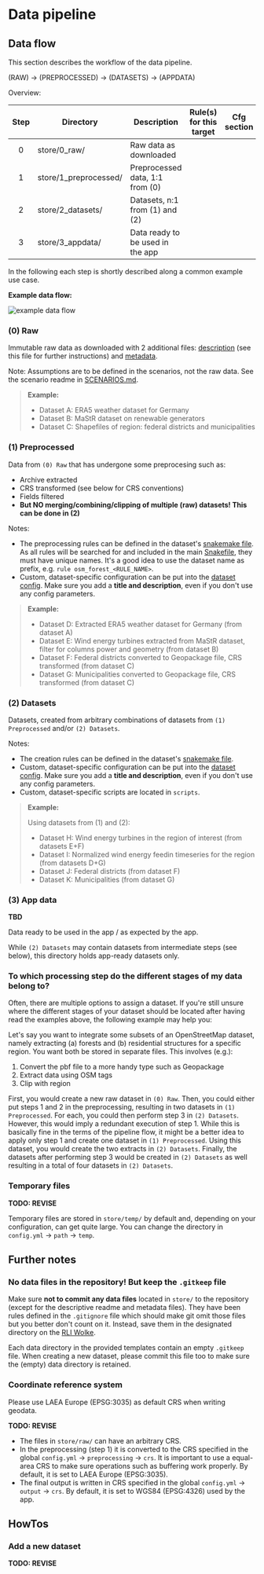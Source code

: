 # Data pipeline

## Data flow

This section describes the workflow of the data pipeline.

(RAW) -> (PREPROCESSED) -> (DATASETS) -> (APPDATA)

Overview:

| **Step** | **Directory**         | **Description**                  | **Rule(s) for this target** | **Cfg section** |
|:--------:|-----------------------|----------------------------------|-----------------------------|-----------------|
|    0     | store/0_raw/          | Raw data as downloaded           |                             |                 |
|    1     | store/1_preprocessed/ | Preprocessed data, 1:1 from (0)  |                             |                 |
|    2     | store/2_datasets/     | Datasets, n:1 from (1) and (2)   |                             |                 |
|    3     | store/3_appdata/      | Data ready to be used in the app |                             |                 |

In the following each step is shortly described along a common example use
case.

**Example data flow:**

![example data flow](~/../../docs/img/datasets/pipeline_dataflow_example.png)

### (0) Raw

Immutable raw data as downloaded with 2 additional files:
[description](0_raw/.TEMPLATE/dataset.md) (see this file for further
instructions) and [metadata](0_raw/.TEMPLATE/metadata.json).

Note: Assumptions are to be defined in the scenarios, not the raw data.
See the scenario readme in [SCENARIOS.md](../scenarios/SCENARIOS.md). 

> **Example:**
> - Dataset A: ERA5 weather dataset for Germany
> - Dataset B: MaStR dataset on renewable generators
> - Dataset C: Shapefiles of region: federal districts and municipalities

### (1) Preprocessed

Data from `(0) Raw`  that has undergone some preprocesing such as:
 - Archive extracted
 - CRS transformed (see below for CRS conventions)
 - Fields filtered
 - **But NO merging/combining/clipping of multiple (raw) datasets! This can be 
   done in (2)**

Notes:
- The preprocessing rules can be defined in the dataset's
  [snakemake file](1_preprocessed/.TEMPLATE/create.smk). As all rules will be
  searched for and included in the main [Snakefile](../workflow/Snakefile),
  they must have unique names. It's a good idea to use the dataset name as
  prefix, e.g. `rule osm_forest_<RULE_NAME>`.
- Custom, dataset-specific configuration can be put into the
  [dataset config](1_preprocessed/.TEMPLATE/config.yml). Make sure you add a
  **title and description**, even if you don't use any config parameters.

> **Example:**
> - Dataset D: Extracted ERA5 weather dataset for Germany (from dataset A)
> - Dataset E: Wind energy turbines extracted from MaStR dataset, filter for
>   columns power and geometry (from dataset B)
> - Dataset F: Federal districts converted to Geopackage file, CRS transformed
>   (from dataset C)
> - Dataset G: Municipalities converted to Geopackage file, CRS transformed
>   (from dataset C)

### (2) Datasets

Datasets, created from arbitrary combinations of datasets from
`(1) Preprocessed` and/or `(2) Datasets`.

Notes:
- The creation rules can be defined in the dataset's
  [snakemake file](2_datasets/.TEMPLATE/create.smk).
- Custom, dataset-specific configuration can be put into the
  [dataset config](2_datasets/.TEMPLATE/config.yml). Make sure you add a
  **title and description**, even if you don't use any config parameters.
- Custom, dataset-specific scripts are located in `scripts`.

> **Example:**
> 
> Using datasets from (1) and (2):
> - Dataset H: Wind energy turbines in the region of interest (from datasets E+F)
> - Dataset I: Normalized wind energy feedin timeseries for the region (from
>   datasets D+G)
> - Dataset J: Federal districts (from dataset F)
> - Dataset K: Municipalities (from dataset G)

### (3) App data

**TBD**

Data ready to be used in the app / as expected by the app.

While `(2) Datasets` may contain datasets from intermediate steps (see below),
this directory holds app-ready datasets only.

### To which processing step do the different stages of my data belong to?

Often, there are multiple options to assign a dataset. If you're still unsure
where the different stages of your dataset should be located after having
read the examples above, the following example may help you:

Let's say you want to integrate some subsets of an OpenStreetMap dataset,
namely extracting (a) forests and (b) residential structures for a specific
region. You want both be stored in separate files. This involves (e.g.):
1. Convert the pbf file to a more handy type such as Geopackage
2. Extract data using OSM tags
3. Clip with region

First, you would create a new raw dataset in `(0) Raw`. Then, you could either
put steps 1 and 2 in the preprocessing, resulting in two datasets in
`(1) Preprocessed`. For each, you could then perform step 3 in `(2) Datasets`.
However, this would imply a redundant execution of step 1. While this is
basically fine in the terms of the pipeline flow, it might be a better idea to
apply only step 1 and create one dataset in `(1) Preprocessed`. Using this
dataset, you would create the two extracts in `(2) Datasets`. Finally, the
datasets after performing step 3 would be created in `(2) Datasets` as well
resulting in a total of four datasets in `(2) Datasets`.

### Temporary files

**TODO: REVISE**

Temporary files are stored in `store/temp/` by default and, depending on your
configuration, can get quite large.  You can change the directory in
`config.yml` -> `path` -> `temp`.

## Further notes

### No data files in the repository! But keep the `.gitkeep` file

Make sure **not to commit any data files** located in `store/` to the
repository (except for the descriptive readme and metadata files). They have
been  rules defined in the `.gitignore` file which should make git omit those
files  but you better don't count on it. Instead, save them in the designated
directory on the [RLI Wolke](https://wolke.rl-institut.de/f/160572).

Each data directory in the provided templates contain an empty `.gitkeep`
file. When creating a new dataset, please commit this file too to make sure
the (empty) data directory is retained. 

### Coordinate reference system

Please use LAEA Europe (EPSG:3035) as default CRS when writing geodata.

**TODO: REVISE**

- The files in `store/raw/` can have an arbitrary CRS.
- In the preprocessing (step 1) it is converted to the CRS specified in the global `config.yml` -> `preprocessing` -> 
  `crs`. It is important to use a equal-area CRS to make sure operations such as buffering work properly. By default,
  it is set to LAEA Europe (EPSG:3035).
- The final output is written in CRS specified in the global `config.yml` -> `output` -> `crs`. By default, it is set
  to WGS84 (EPSG:4326) used by the app.

## HowTos

### Add a new dataset

**TODO: REVISE**
